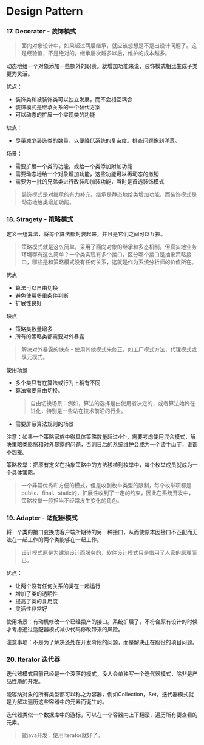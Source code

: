 # Design Pattern







### 17. Decorator - 装饰模式

> 面向对象设计中，如果超过两层继承，就应该想想是不是出设计问题了。这是经验值，不是绝对的。继承层次越多以后，维护的成本越多。

动态地给一个对象添加一些额外的职责。就增加功能来说，装饰模式相比生成子类更为灵活。


优点：
* 装饰类和被装饰类可以独立发展，而不会相互耦合
* 装饰模式是继承关系的一个替代方案
* 可以动态的扩展一个实现类的功能

缺点：
* 尽量减少装饰类的数量，以便降低系统的复杂度。排查问题像剥洋葱。

场景：
* 需要扩展一个类的功能，或给一个类添加附加功能
* 需要动态地给一个对象增加功能，这些功能可以再动态的撤销
* 需要为一批的兄弟类进行改装和加装功能，当时是首选装饰模式

> 装饰模式是对继承的有力补充。继承是静态地给类增加功能，而装饰模式是动态地给类增加功能。


### 18. Stragety - 策略模式

定义一组算法，将每个算法都封装起来，并且是它们之间可以互换。

> 策略模式就是这么简单，采用了面向对象的继承和多态机制。但真实地业务环境哪有这么简单？一个类实现有多个接口，区分哪个接口是抽象策略接口，哪些是和策略模式没有任何关系，这就是作为系统分析师的价值所在。

优点
* 算法可以自由切换
* 避免使用多重条件判断
* 扩展性良好

缺点
* 策略类数量增多
* 所有的策略类都需要对外暴露

> 解决对外暴露的缺点 - 使用其他模式来修正，如工厂模式方法，代理模式或享元模式。


使用场景
* 多个类只有在算法或行为上稍有不同
* 算法需要自由切换。
  > 自由切换场景：例如，算法的选择是由使用者决定的，或者算法始终在进化，特别是一些站在技术前沿的行业。
* 需要屏蔽算法规则的场景

注意：如果一个策略家族中得具体策略数量超过4个，需要考虑使用混合模式，解决策略类膨胀和对外暴露的问题，否则日后的系统维护会成为一个烫手山芋，谁都不想接。


策略枚举：把原有定义在抽象策略中的方法移植到枚举中，每个枚举成员就成为一个具体策略。
> 一个非常优秀和方便的模式，但是收到枚举类型的限制，每个枚举项都是public、final、static的，扩展性收到了一定的约束，因此在系统开发中，策略枚举一般担当不经常发生变化的角色。


### 19. Adapter - 适配器模式

将一个类的接口变换成客户端所期待的另一种接口，从而使原本因接口不匹配而无法在一起工作的两个类能够在一起工作。

> 设计模式原是为建筑设计而服务的，软件设计模式只是借用了人家的原理而已。

优点：
* 让两个没有任何关系的类在一起运行
* 增加了类的透明性
* 提高了类的复用度
* 灵活性非常好

使用场景：有动机修改一个已经投产的接口。系统扩展了，不符合原有设计的时候才考虑通过适配器模式减少代码修改带来的风险。

注意事项：不是为了解决还处在开发阶段的问题，而是解决正在服役的项目问题。



### 20. Iterator 迭代器

迭代器模式目前已经是一个没落的模式，没人会单独写一个迭代器模式，除非是产品性质的开发。

能容纳对象的所有类型都可以称之为容器，例如Collection，Set。迭代器模式就是为解决遍历这些容器中的元素而诞生的。

迭代器类似一个数据库中的游标，可以在一个容器内上下翻滚，遍历所有要查看的元素。

> 做java开发，使用Iterator就好了。














